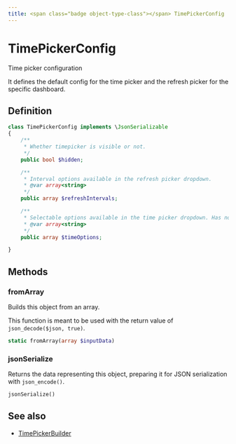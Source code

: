 ```yaml
---
title: <span class="badge object-type-class"></span> TimePickerConfig
---
```

# <span class="badge object-type-class"></span> TimePickerConfig

Time picker configuration

It defines the default config for the time picker and the refresh picker for the specific dashboard.

## Definition

```php
class TimePickerConfig implements \JsonSerializable
{
    /**
     * Whether timepicker is visible or not.
     */
    public bool $hidden;

    /**
     * Interval options available in the refresh picker dropdown.
     * @var array<string>
     */
    public array $refreshIntervals;

    /**
     * Selectable options available in the time picker dropdown. Has no effect on provisioned dashboard.
     * @var array<string>
     */
    public array $timeOptions;

}
```
## Methods

### <span class="badge object-method"></span> fromArray

Builds this object from an array.

This function is meant to be used with the return value of `json_decode($json, true)`.

```php
static fromArray(array $inputData)
```

### <span class="badge object-method"></span> jsonSerialize

Returns the data representing this object, preparing it for JSON serialization with `json_encode()`.

```php
jsonSerialize()
```

## See also

 * <span class="badge builder"></span> [TimePickerBuilder](./builder-TimePickerBuilder.md)
